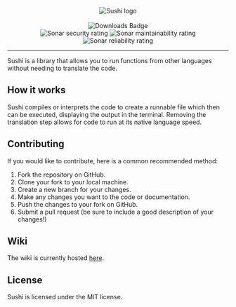 <p align='center'>
    <img src="https://user-images.githubusercontent.com/47505116/215187622-ea13d72c-178d-48bb-aba4-1398abf3347d.png" alt="Sushi logo">
    <br/><br/>
    <img src="https://img.shields.io/pypi/dm/sushipy.svg" alt="Downloads Badge"/>
    <br/>
    <img src="https://sonarcloud.io/api/project_badges/measure?project=dev-sushi_sushi&metric=security_rating" alt="Sonar security rating"/>
    <img src="https://sonarcloud.io/api/project_badges/measure?project=dev-sushi_sushi&metric=sqale_rating" alt="Sonar maintainability rating"/>
    <img src="https://sonarcloud.io/api/project_badges/measure?project=dev-sushi_sushi&metric=reliability_rating" alt="Sonar reliability rating"/>
</p>

---

Sushi is a library that allows you to run functions from other languages without needing to translate the code.

## How it works

Sushi compiles or interprets the code to create a runnable file which then can be executed, displaying the output in the terminal. Removing the translation step allows for code to run at its native language speed.

## Contributing

If you would like to contribute, here is a common recommended method:

1. Fork the repository on GitHub.
2. Clone your fork to your local machine.
3. Create a new branch for your changes.
4. Make any changes you want to the code or documentation.
5. Push the changes to your fork on GitHub.
6. Submit a pull request (be sure to include a good description of your changes!)

## Wiki

The wiki is currently hosted [here](https://dev-sushi.github.io/docs/).

## License

Sushi is licensed under the MIT license.
